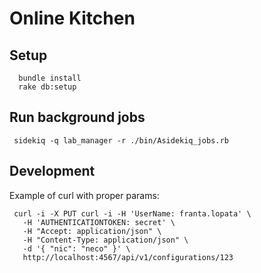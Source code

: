 Online Kitchen
==============

Setup
-----

      bundle install
      rake db:setup

Run background jobs
-------------------

     sidekiq -q lab_manager -r ./bin/Asidekiq_jobs.rb

Development
-----------

Example of curl with proper params:

     curl -i -X PUT curl -i -H 'UserName: franta.lopata' \
       -H 'AUTHENTICATIONTOKEN: secret' \
       -H "Accept: application/json" \
       -H "Content-Type: application/json" \
       -d '{ "nic": "neco" }' \
       http://localhost:4567/api/v1/configurations/123

